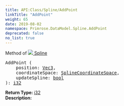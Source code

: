 ```yaml
---
title: API:Class/Spline/AddPoint
linkTitle: "AddPoint"
weight: 65
date: 2019-08-02
namespace: Primrose.DataModel.Spline.AddPoint
deprecated: false
no_list: true
---
```

Method of <a href="/docs/api-reference/Class/Spline"><img src="/icons/silk/curve.png"/>&nbsp;Spline</a>
<pre class="method-declaration">
AddPoint (
    position: <a class="type" href="/docs/api-reference/DataType/Vec3">Vec3</a>,
    coordinateSpace: <a class="type" href="/docs/api-reference/Enum/SplineCoordinateSpace">SplineCoordinateSpace</a>,
    updateSpline: <a class="type" href="/docs/api-reference/System/Primitives#boolean">bool</a>
): <a class="type" href="/docs/api-reference/System/Primitives#int32">i32</a></pre>
<b>Return Type: </b>
<a class="type" href="/docs/api-reference/System/Primitives#int32">i32</a>
<br/>
<b>Description: </b>
